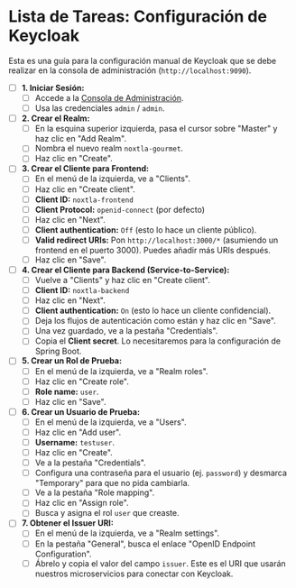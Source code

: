 # Lista de Tareas: Configuración de Keycloak

Esta es una guía para la configuración manual de Keycloak que se debe realizar en la consola de administración (`http://localhost:9090`).

- [ ] **1. Iniciar Sesión:**
  - [ ] Accede a la [Consola de Administración](http://localhost:9090).
  - [ ] Usa las credenciales `admin` / `admin`.

- [ ] **2. Crear el Realm:**
  - [ ] En la esquina superior izquierda, pasa el cursor sobre "Master" y haz clic en "Add Realm".
  - [ ] Nombra el nuevo realm `noxtla-gourmet`.
  - [ ] Haz clic en "Create".

- [ ] **3. Crear el Cliente para Frontend:**
  - [ ] En el menú de la izquierda, ve a "Clients".
  - [ ] Haz clic en "Create client".
  - [ ] **Client ID:** `noxtla-frontend`
  - [ ] **Client Protocol:** `openid-connect` (por defecto)
  - [ ] Haz clic en "Next".
  - [ ] **Client authentication:** `Off` (esto lo hace un cliente público).
  - [ ] **Valid redirect URIs:** Pon `http://localhost:3000/*` (asumiendo un frontend en el puerto 3000). Puedes añadir más URIs después.
  - [ ] Haz clic en "Save".

- [ ] **4. Crear el Cliente para Backend (Service-to-Service):**
  - [ ] Vuelve a "Clients" y haz clic en "Create client".
  - [ ] **Client ID:** `noxtla-backend`
  - [ ] Haz clic en "Next".
  - [ ] **Client authentication:** `On` (esto lo hace un cliente confidencial).
  - [ ] Deja los flujos de autenticación como están y haz clic en "Save".
  - [ ] Una vez guardado, ve a la pestaña "Credentials".
  - [ ] Copia el **Client secret**. Lo necesitaremos para la configuración de Spring Boot.

- [ ] **5. Crear un Rol de Prueba:**
  - [ ] En el menú de la izquierda, ve a "Realm roles".
  - [ ] Haz clic en "Create role".
  - [ ] **Role name:** `user`.
  - [ ] Haz clic en "Save".

- [ ] **6. Crear un Usuario de Prueba:**
  - [ ] En el menú de la izquierda, ve a "Users".
  - [ ] Haz clic en "Add user".
  - [ ] **Username:** `testuser`.
  - [ ] Haz clic en "Create".
  - [ ] Ve a la pestaña "Credentials".
  - [ ] Configura una contraseña para el usuario (ej. `password`) y desmarca "Temporary" para que no pida cambiarla.
  - [ ] Ve a la pestaña "Role mapping".
  - [ ] Haz clic en "Assign role".
  - [ ] Busca y asigna el rol `user` que creaste.

- [ ] **7. Obtener el Issuer URI:**
  - [ ] En el menú de la izquierda, ve a "Realm settings".
  - [ ] En la pestaña "General", busca el enlace "OpenID Endpoint Configuration".
  - [ ] Ábrelo y copia el valor del campo `issuer`. Este es el URI que usarán nuestros microservicios para conectar con Keycloak.
